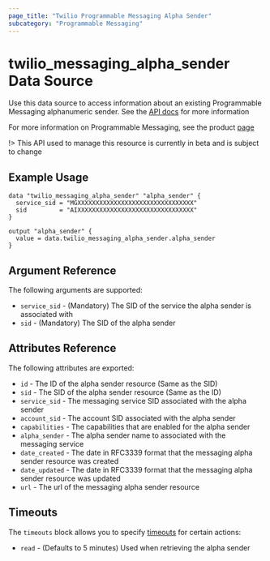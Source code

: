 ```yaml
---
page_title: "Twilio Programmable Messaging Alpha Sender"
subcategory: "Programmable Messaging"
---
```


# twilio_messaging_alpha_sender Data Source

Use this data source to access information about an existing Programmable Messaging alphanumeric sender. See the [API docs](https://www.twilio.com/docs/sms/services/api/alphasender-resource) for more information

For more information on Programmable Messaging, see the product [page](https://www.twilio.com/messaging)

!> This API used to manage this resource is currently in beta and is subject to change

## Example Usage

```hcl
data "twilio_messaging_alpha_sender" "alpha_sender" {
  service_sid = "MGXXXXXXXXXXXXXXXXXXXXXXXXXXXXXXXX"
  sid         = "AIXXXXXXXXXXXXXXXXXXXXXXXXXXXXXXXX"
}

output "alpha_sender" {
  value = data.twilio_messaging_alpha_sender.alpha_sender
}
```

## Argument Reference

The following arguments are supported:

- `service_sid` - (Mandatory) The SID of the service the alpha sender is associated with
- `sid` - (Mandatory) The SID of the alpha sender

## Attributes Reference

The following attributes are exported:

- `id` - The ID of the alpha sender resource (Same as the SID)
- `sid` - The SID of the alpha sender resource (Same as the ID)
- `service_sid` - The messaging service SID associated with the alpha sender
- `account_sid` - The account SID associated with the alpha sender
- `capabilities` - The capabilities that are enabled for the alpha sender
- `alpha_sender` - The alpha sender name to associated with the messaging service
- `date_created` - The date in RFC3339 format that the messaging alpha sender resource was created
- `date_updated` - The date in RFC3339 format that the messaging alpha sender resource was updated
- `url` - The url of the messaging alpha sender resource

## Timeouts

The `timeouts` block allows you to specify [timeouts](https://www.terraform.io/docs/configuration/resources.html#timeouts) for certain actions:

- `read` - (Defaults to 5 minutes) Used when retrieving the alpha sender
